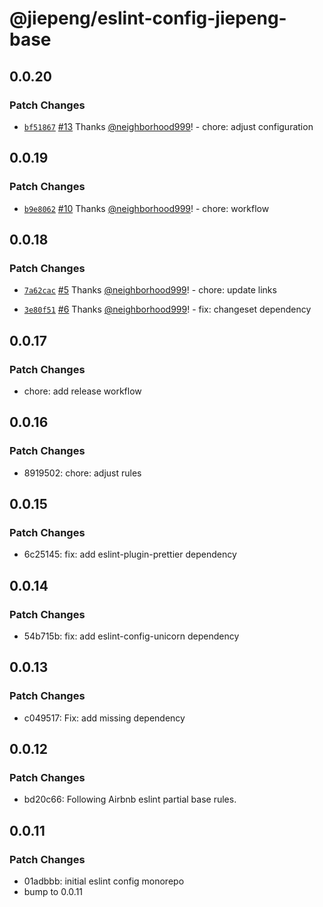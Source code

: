# @jiepeng/eslint-config-jiepeng-base

## 0.0.20

### Patch Changes

- [`bf51867`](https://github.com/neighborhood999/eslint-config-jiepeng/commit/bf51867bcf106c213559fafb62bcb33c34d19c9d) [#13](https://github.com/neighborhood999/eslint-config-jiepeng/pull/13) Thanks [@neighborhood999](https://github.com/neighborhood999)! - chore: adjust configuration

## 0.0.19

### Patch Changes

- [`b9e8062`](https://github.com/neighborhood999/eslint-config-jiepeng/commit/b9e806265393f089b154e915f746bc714423eed3) [#10](https://github.com/neighborhood999/eslint-config-jiepeng/pull/10) Thanks [@neighborhood999](https://github.com/neighborhood999)! - chore: workflow

## 0.0.18

### Patch Changes

- [`7a62cac`](https://github.com/neighborhood999/eslint-config-jiepeng/commit/7a62cacdc44d2355575967aa5ec443c45de3df5b) [#5](https://github.com/neighborhood999/eslint-config-jiepeng/pull/5) Thanks [@neighborhood999](https://github.com/neighborhood999)! - chore: update links

* [`3e80f51`](https://github.com/neighborhood999/eslint-config-jiepeng/commit/3e80f5185dbbd66b716da1cd2817639795de74af) [#6](https://github.com/neighborhood999/eslint-config-jiepeng/pull/6) Thanks [@neighborhood999](https://github.com/neighborhood999)! - fix: changeset dependency

## 0.0.17

### Patch Changes

- chore: add release workflow

## 0.0.16

### Patch Changes

- 8919502: chore: adjust rules

## 0.0.15

### Patch Changes

- 6c25145: fix: add eslint-plugin-prettier dependency

## 0.0.14

### Patch Changes

- 54b715b: fix: add eslint-config-unicorn dependency

## 0.0.13

### Patch Changes

- c049517: Fix: add missing dependency

## 0.0.12

### Patch Changes

- bd20c66: Following Airbnb eslint partial base rules.

## 0.0.11

### Patch Changes

- 01adbbb: initial eslint config monorepo
- bump to 0.0.11
